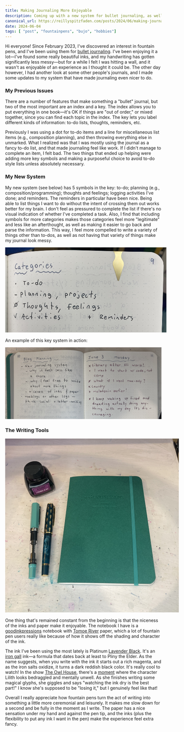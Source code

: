 ```yaml
---
title: Making Journaling More Enjoyable
description: Coming up with a new system for bullet journaling, as well as the fountain pen inks and paper I'm using
canonical_url: https://reillyspitzfaden.com/posts/2024/06/making-journaling-more-enjoyable/
date: 2024-06-04
tags: [ "post", "fountainpens", "bujo", "hobbies"]
---
```

<style>
    @media screen and (min-width: 760px) {
        #bujo_key {
            max-width: 520px;
        }

        #writing_supplies {
            max-width: 560px;
        }
    }
</style>

Hi everyone! Since February 2023, I've discovered an interest in fountain pens, and I've been using them for [bullet journaling](https://en.wikipedia.org/wiki/Bullet_journal). I've been enjoying it a lot—I've found some really beautiful inks, and my handwriting has gotten significantly less messy—but for a while I felt I was hitting a wall, and it wasn't as enjoyable of an experience as I thought it could be. The other day however, I had another look at some other people's journals, and I made some updates to my system that have made journaling even nicer to do.

### My Previous Issues

There are a number of features that make something a "bullet" journal, but two of the most important are an index and a key. The index allows you to put everything in one book—it's OK if things are "out of order," or mixed together, since you can find each topic in the index. The key lets you label different kinds of information: to-do lists, thoughts, reminders, etc.

Previously I was using a dot for to-do items and a line for miscellaneous list items (e.g., composition planning), and then throwing everything else in unmarked. What I realized was that I was mostly using the journal as a fancy to-do list, and that made journaling feel like work. If I didn't manage to complete an item, I felt bad. The two things that ended up helping were adding more key symbols and making a purposeful choice to avoid to-do style lists unless absolutely necessary.

### My New System

My new system (see below) has 5 symbols in the key: to-do; planning (e.g., composition/programming); thoughts and feelings; logging activities I've done; and reminders. The reminders in particular have been nice. Being able to list things I want to do without the intent of crossing them out works better for my brain. I don't feel as pressured to complete the list if there's no visual indication of whether I've completed a task. Also, I find that including symbols for more categories makes those categories feel more "legitimate" and less like an afterthought, as well as making it easier to go back and parse the information. This way, I feel more compelled to write a variety of things other than to-dos, as well as not having that variety of things make my journal look messy.

<img id="bujo_key" src="/media/blog/2024/06/bujo_p9_categories_060224.JPG" alt="The key for my bullet journal, with a dot for to-do; line for planning/projects; slashed 'o' for thoughts/feelings; check for activities; and '+' for reminders" />

An example of this key system in action:

<img id="bujo_spread" src="/media/blog/2024/06/bujo_p10_11_060424.jpg" alt="Two facing pages of my journal, with the verso showing blog planning notes, and the recto showing my June 3 day log" />

### The Writing Tools

<img id="writing_supplies" src="/media/blog/2024/06/bujo_pens_ink_060424.JPG" alt="A bottle of ink, two fountain pens, and a teal-green A5 journal" />

One thing that's remained constant from the beginning is that the niceness of the inks and paper make it enjoyable. The notebook I have is a [goodinkpressions](https://www.etsy.com/listing/910203327/a5-tomoe-river-68gsm-180-pgs-cream-white) notebook with [Tomoe River](https://paintspot.ca/art-supplies/artist-paper/japanese-paper-place-washi/awagami-washi-paper/tomoe-river-paper-packs/) paper, which a lot of fountain pen users really like because of how it shows off the shading and character of the ink.

The ink I've been using the most lately is Platinum [Lavender Black](https://mountainofink.com/blog/platinum-lavender-black). It's an [iron gall](https://en.wikipedia.org/wiki/Iron_gall_ink) ink—a formula that dates back at least to Pliny the Elder. As the name suggests, when you write with the ink it starts out a rich magenta, and as the iron salts oxidize, it turns a dark reddish black color. It's really cool to watch! In the show [The Owl House](https://en.wikipedia.org/wiki/The_Owl_House), there's a [moment](https://www.youtube.com/watch?v=b3EfQkb6IMs&t=165s) where the character Lilith looks bedraggled and mentally unwell. As she finishes writing some magical glyphs, she giggles and says "watching the ink dry is the best part!" I know she's supposed to be "losing it," but I genuinely feel like that!

Overall I really appreciate how fountain pens turn the act of writing into something a little more ceremonial and leisurely. It makes me slow down for a second and be fully in the moment as I write. The paper has a nice sensation under my hand and against the pen tip, and the inks (plus the flexibility to put any ink I want in the pen) make the experience feel extra fancy.
